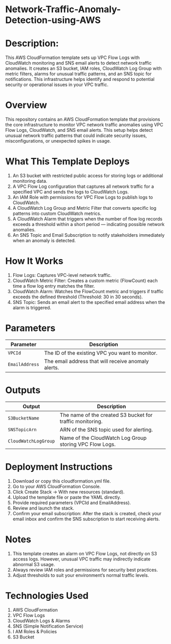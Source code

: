# Network-Traffic-Anomaly-Detection-using-AWS
# Description:
This AWS CloudFormation template sets up VPC Flow Logs with CloudWatch monitoring and SNS email alerts to detect network traffic anomalies. It creates an S3 bucket, IAM roles, CloudWatch Log Group with metric filters, alarms for unusual traffic patterns, and an SNS topic for notifications. This infrastructure helps identify and respond to potential security or operational issues in your VPC traffic.
# Overview
This repository contains an AWS CloudFormation template that provisions the core infrastructure to monitor VPC network traffic anomalies using VPC Flow Logs, CloudWatch, and SNS email alerts. This setup helps detect unusual network traffic patterns that could indicate security issues, misconfigurations, or unexpected spikes in usage.
# What This Template Deploys
1. An S3 bucket with restricted public access for storing logs or additional monitoring data.
2.  A VPC Flow Log configuration that captures all network traffic for a specified VPC and sends the logs to CloudWatch Logs.
3.  An IAM Role with permissions for VPC Flow Logs to publish logs to CloudWatch.
4.  A CloudWatch Log Group and Metric Filter that converts specific log patterns into custom CloudWatch metrics.
5.  A CloudWatch Alarm that triggers when the number of flow log records exceeds a threshold within a short period — indicating possible network anomalies.
6.  An SNS Topic and Email Subscription to notify stakeholders immediately when an anomaly is detected.
# How It Works
1. Flow Logs: Captures VPC-level network traffic.
2. CloudWatch Metric Filter: Creates a custom metric (FlowCount) each time a flow log entry matches the filter.
3. CloudWatch Alarm: Watches the FlowCount metric and triggers if traffic exceeds the defined threshold (Threshold: 30 in 30 seconds).
4. SNS Topic: Sends an email alert to the specified email address when the alarm is triggered.
# Parameters
| Parameter      | Description                                         |
| -------------- | --------------------------------------------------- |
| `VPCId`        | The ID of the existing VPC you want to monitor.     |
| `EmailAddress` | The email address that will receive anomaly alerts. |
# Outputs
| Output               | Description                                               |
| -------------------- | --------------------------------------------------------- |
| `S3BucketName`       | The name of the created S3 bucket for traffic monitoring. |
| `SNSTopicArn`        | ARN of the SNS topic used for alerting.                   |
| `CloudWatchLogGroup` | Name of the CloudWatch Log Group storing VPC Flow Logs.   |
# Deployment Instructions
1. Download or copy this cloudformation.yml file.
2. Go to your AWS CloudFormation Console.
3. Click Create Stack → With new resources (standard).
4. Upload the template file or paste the YAML directly.
5. Provide required parameters (VPCId and EmailAddress).
6. Review and launch the stack.
7. Confirm your email subscription: After the stack is created, check your email inbox and confirm the SNS subscription to start receiving alerts.
# Notes
1. This template creates an alarm on VPC Flow Logs, not directly on S3 access logs. However, unusual VPC traffic may indirectly indicate abnormal S3 usage.
2. Always review IAM roles and permissions for security best practices.
3. Adjust thresholds to suit your environment’s normal traffic levels.
# Technologies Used
1. AWS CloudFormation
2. VPC Flow Logs
3. CloudWatch Logs & Alarms
4. SNS (Simple Notification Service)
5. I AM Roles & Policies
6. S3 Bucket
   
